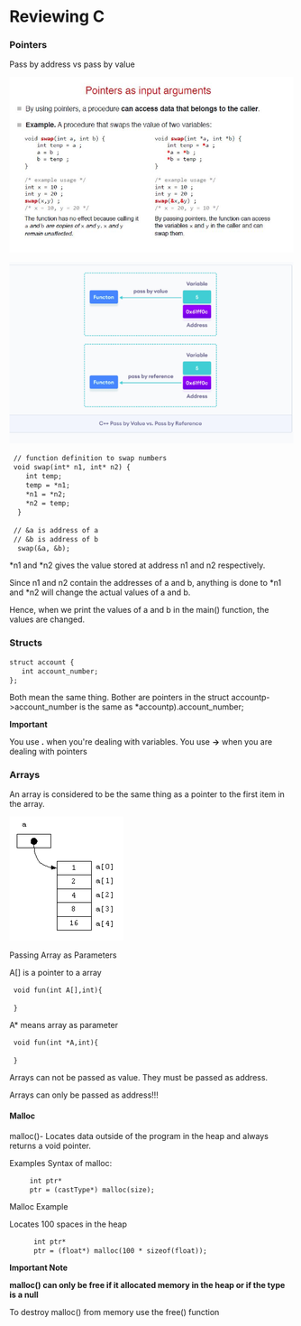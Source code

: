Reviewing C
================


### Pointers

Pass by address vs pass by value

![PassbyPointer](https://github.com/selvadurai/DSA-Using-C/blob/main/Learning-C/Images/passBYPointer.jpg?raw=true)

![PassbyPointer](https://github.com/selvadurai/DSA-Using-C/blob/main/Learning-C/Images/pass.png?raw=true)


     // function definition to swap numbers
     void swap(int* n1, int* n2) {
        int temp;
        temp = *n1;
        *n1 = *n2;
        *n2 = temp;
      }
      
     // &a is address of a
     // &b is address of b
      swap(&a, &b);   
      
*n1 and *n2 gives the value stored at address n1 and n2 respectively.

Since n1 and n2 contain the addresses of a and b, anything is done to *n1 and *n2 will change the actual values of a and b.

Hence, when we print the values of a and b in the main() function, the values are changed.


### Structs

    struct account {
       int account_number;
    };
    

Both mean the same thing. Bother are pointers in the struct
 accountp->account_number is the same as *accountp).account_number;

**Important**


You use **.** when you're dealing with variables. You use **->** when you are dealing with pointers
    


### Arrays

An array is considered to be the same thing as a pointer to the first item in the array.
 
 

![Array](https://github.com/selvadurai/DSA-Using-C/blob/main/Learning-C/Images/arrayPoint.gif?raw=true)


Passing Array as Parameters

A[] is a pointer to a array

     void fun(int A[],int){
     
     }



A* means array as parameter

     void fun(int *A,int){
     
     }

Arrays can not be passed as value. They must be passed as address.

Arrays can only be passed as address!!!




#### Malloc 


malloc()- Locates data outside of the program in the heap and always returns a void pointer.  

Examples Syntax of malloc:

         int ptr*
         ptr = (castType*) malloc(size);
  
 Malloc Example
 
 Locates 100 spaces in the heap
 
          int ptr*
          ptr = (float*) malloc(100 * sizeof(float));

**Important Note** 


 **malloc() can only be free if it allocated memory in the heap or if the type is a null**


To destroy malloc() from memory use the free() function
